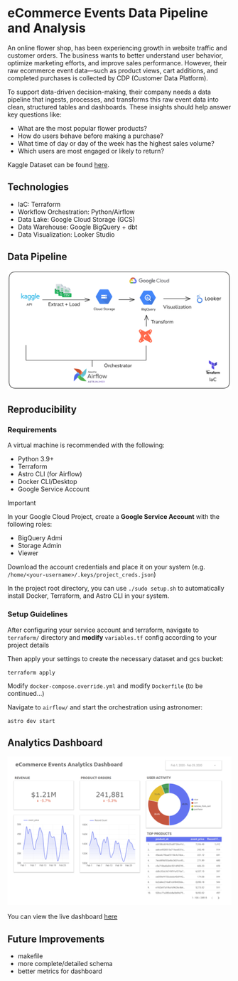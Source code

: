 # eCommerce Events Data Pipeline and Analysis
An online flower shop, has been experiencing growth in website traffic and customer orders. The business wants to better understand user behavior, optimize marketing efforts, and improve sales performance. However, their raw ecommerce event data—such as product views, cart additions, and completed purchases is collected by CDP (Customer Data Platform).

To support data-driven decision-making, their company needs a data pipeline that ingests, processes, and transforms this raw event data into clean, structured tables and dashboards. These insights should help answer key questions like:

- What are the most popular flower products?
- How do users behave before making a purchase?
- What time of day or day of the week has the highest sales volume?
- Which users are most engaged or likely to return?

Kaggle Dataset can be found [here](https://www.kaggle.com/datasets/mkechinov/ecommerce-events-history-in-cosmetics-shop).

## Technologies
- IaC: Terraform
- Workflow Orchestration: Python/Airflow
- Data Lake: Google Cloud Storage (GCS)
- Data Warehouse: Google BigQuery + dbt
- Data Visualization: Looker Studio

## Data Pipeline
![data pipeline](./images/pipeline.png)

## Reproducibility
### Requirements
A virtual machine is recommended with the following:
- Python 3.9+
- Terraform
- Astro CLI (for Airflow)
- Docker CLI/Desktop 
- Google Service Account

> [!IMPORTANT]  
> In your Google Cloud Project, create a **Google Service Account** with the following roles:
> - BigQuery Admi
> - Storage Admin
> - Viewer
>
> Download the account credentials and place it on your system (e.g. `/home/<your-username>/.keys/project_creds.json`)

In the project root directory, you can use `./sudo setup.sh` to automatically install Docker, Terraform, and Astro CLI in your system.

### Setup Guidelines

After configuring your service account and terraform, navigate to `terraform/` directory and **modify** `variables.tf` config according to your project details

Then apply your settings to create the necessary dataset and gcs bucket:
```
terraform apply
```

Modify `docker-compose.override.yml` and modify `Dockerfile` (to be continued...)

Navigate to `airflow/` and start the orchestration using astronomer:
```
astro dev start
```

## Analytics Dashboard
![dashboard screenshot](./images/dashboard.png)

You can view the live dashboard [here](https://lookerstudio.google.com/reporting/18ae7e54-43ec-426b-b21c-a5eaf34f6657)

## Future Improvements
- makefile
- more complete/detailed schema
- better metrics for dashboard